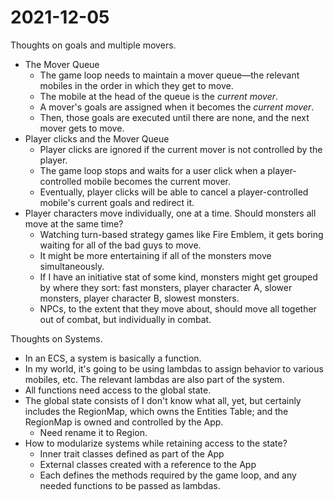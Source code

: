 # 2021-12-05

Thoughts on goals and multiple movers.

- The Mover Queue
	- The game loop needs to maintain a mover queue—the relevant mobiles in the order in which they get to move.
	- The mobile at the head of the queue is the _current mover_.
	- A mover's goals are assigned when it becomes the _current mover_.
	- Then, those goals are executed until there are none, and the next mover gets to move.
- Player clicks and the Mover Queue
	- Player clicks are ignored if the current mover is not controlled by the player.
	- The game loop stops and waits for a user click when a player-controlled mobile becomes the current mover.
	- Eventually, player clicks will be able to cancel a player-controlled mobile's current goals and redirect it.
- Player characters move individually, one at a time.  Should monsters all move at the same time?
	- Watching turn-based strategy games like Fire Emblem, it gets boring waiting for all of the bad guys to move.
	- It might be more entertaining if all of the monsters move simultaneously.
	- If I have an initiative stat of some kind, monsters might get grouped by where they sort: fast monsters, player character A, slower monsters, player character B, slowest monsters.
	- NPCs, to the extent that they move about, should move all together out of combat, but individually in combat.

Thoughts on Systems.

- In an ECS, a system is basically a function.
- In my world, it's going to be using lambdas to assign behavior to various mobiles, etc.  The relevant lambdas are also part of the system.
- All functions need access to the global state.
- The global state consists of I don't know what all, yet, but certainly includes the RegionMap, which owns the Entities Table; and the RegionMap is owned and controlled by the App.
	- Need rename it to Region.
- How to modularize systems while retaining access to the state?
	- Inner trait classes defined as part of the App
	- External classes created with a reference to the App
	- Each defines the methods required by the game loop, and any needed functions to be passed as lambdas.